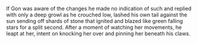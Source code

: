 If Gon was aware of the changes he made no indication of such and replied with only a deep growl as he crouched low, lashed his own tail against the sun sending off shards of stone that ignited and blazed like green falling stars for a split second. After a moment of watching her movements, he leapt at her, intent on knocking her over and pinning her beneath his claws.